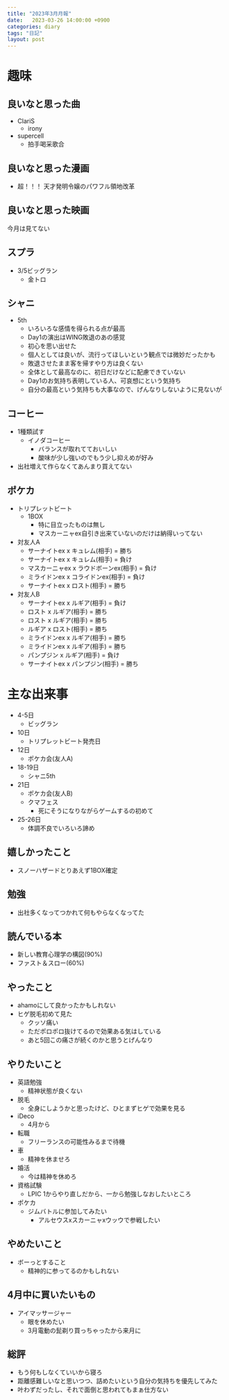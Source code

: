 ```yaml
---
title: "2023年3月月報"
date:   2023-03-26 14:00:00 +0900
categories: diary
tags: "日記"
layout: post
---
```


# 趣味

## 良いなと思った曲

* ClariS
  * irony
* supercell
  * 拍手喝采歌合

## 良いなと思った漫画

* 超！！！ 天才発明令嬢のパワフル領地改革

## 良いなと思った映画

今月は見てない

## スプラ

* 3/5ビッグラン
  * 金トロ

## シャニ

* 5th
  * いろいろな感情を得られる点が最高
  * Day1の演出はWING敗退のあの感覚
  * 初心を思い出せた
  * 個人としては良いが、流行ってほしいという観点では微妙だったかも
  * 敗退させたまま客を帰すやり方は良くない
  * 全体として最高なのに、初日だけなどに配慮できていない
  * Day1のお気持ち表明している人、可哀想にという気持ち
  * 自分の最高という気持ちも大事なので、げんなりしないように見ないが

## コーヒー

* 1種類試す
  * イノダコーヒー
    * バランスが取れてておいしい
    * 酸味が少し強いのでもう少し抑えめが好み
* 出社増えて作らなくてあんまり買えてない

## ポケカ

* トリプレットビート
  * 1BOX
    * 特に目立ったものは無し
    * マスカーニャex自引き出来ていないのだけは納得いってない
* 対友人A
  * サーナイトex x キュレム(相手) = 勝ち
  * サーナイトex x キュレム(相手) = 負け
  * マスカーニャex x ラウドボーンex(相手) = 負け
  * ミライドンex x コライドンex(相手) = 負け
  * サーナイトex x ロスト(相手) = 勝ち
* 対友人B
  * サーナイトex x ルギア(相手) = 負け
  * ロスト x ルギア(相手) = 勝ち
  * ロスト x ルギア(相手) = 勝ち
  * ルギア x ロスト(相手) = 勝ち
  * ミライドンex x ルギア(相手) = 勝ち
  * ミライドンex x ルギア(相手) = 勝ち
  * パンプジン x ルギア(相手) = 負け
  * サーナイトex x パンプジン(相手) = 勝ち

# 主な出来事

* 4-5日
  * ビッグラン
* 10日
  * トリプレットビート発売日
* 12日
  * ポケカ会(友人A)
* 18-19日
  * シャニ5th
* 21日
  * ポケカ会(友人B)
  * クマフェス
    * 死にそうになりながらゲームするの初めて
* 25-26日
  * 体調不良でいろいろ諦め

## 嬉しかったこと

* スノーハザードとりあえず1BOX確定

## 勉強

* 出社多くなってつかれて何もやらなくなってた

## 読んでいる本

* 新しい教育心理学の構図(90%)
* ファスト＆スロー(60%)

## やったこと

* ahamoにして良かったかもしれない
* ヒゲ脱毛初めて見た
  * クッソ痛い
  * ただポロポロ抜けてるので効果ある気はしている
  * あと5回この痛さが続くのかと思うとげんなり

## やりたいこと

* 英語勉強
  * 精神状態が良くない
* 脱毛
  * 全身にしようかと思ったけど、ひとまずヒゲで効果を見る
* iDeco
  * 4月から
* 転職
  * フリーランスの可能性みるまで待機
* 車
  * 精神を休ませろ
* 婚活
  * 今は精神を休めろ
* 資格試験
  * LPIC 1からやり直しだから、一から勉強しなおしたいところ
* ポケカ
  * ジムバトルに参加してみたい
    * アルセウスxスカーニャxウッウで参戦したい

## やめたいこと

* ボーっとすること
  * 精神的に参ってるのかもしれない

## 4月中に買いたいもの

* アイマッサージャー
  * 眼を休めたい
  * 3月電動の髭剃り買っちゃったから来月に

## 総評

* もう何もしなくていいから寝ろ
* 距離感難しいなと思いつつ、詰めたいという自分の気持ちを優先してみた
* 叶わずだったし、それで面倒と思われてもまぁ仕方ない



